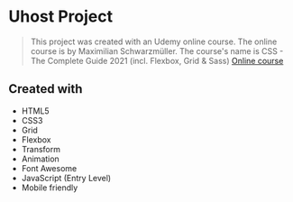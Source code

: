 # Uhost Project

> This project was created with an Udemy online course. The online course is by Maximilian Schwarzmüller. The course's name is CSS - The Complete Guide 2021 (incl. Flexbox, Grid &amp; Sass) 
[Online course](https://www.udemy.com/course/css-the-complete-guide-incl-flexbox-grid-sass/)


## Created with
* HTML5
* CSS3
* Grid
* Flexbox
* Transform
* Animation
* Font Awesome
* JavaScript (Entry Level)
* Mobile friendly